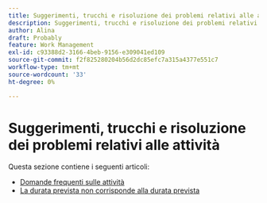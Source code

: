 ```yaml
---
title: Suggerimenti, trucchi e risoluzione dei problemi relativi alle attività
description: Suggerimenti, trucchi e risoluzione dei problemi relativi alle attività
author: Alina
draft: Probably
feature: Work Management
exl-id: c93388d2-3166-4beb-9156-e309041ed109
source-git-commit: f2f825280204b56d2dc85efc7a315a4377e551c7
workflow-type: tm+mt
source-wordcount: '33'
ht-degree: 0%

---
```


# Suggerimenti, trucchi e risoluzione dei problemi relativi alle attività

Questa sezione contiene i seguenti articoli:

* [Domande frequenti sulle attività](../../../manage-work/tasks/tips-tricks-and-troubleshooting/tasks-faqs.md)
* [La durata prevista non corrisponde alla durata prevista](../../../manage-work/tasks/tips-tricks-and-troubleshooting/projected-and-planned-durations-dont-match.md)

